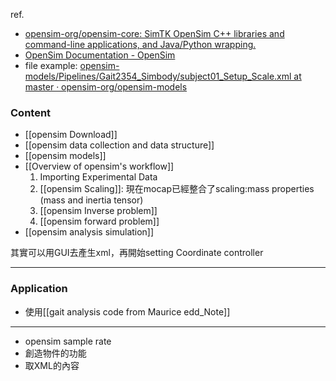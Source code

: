 ref.
- [opensim-org/opensim-core: SimTK OpenSim C++ libraries and command-line applications, and Java/Python wrapping.](https://github.com/opensim-org/opensim-core?tab=readme-ov-file)
- [OpenSim Documentation - OpenSim](https://opensimconfluence.atlassian.net/wiki/spaces/OpenSim/overview)
- file example: [opensim-models/Pipelines/Gait2354_Simbody/subject01_Setup_Scale.xml at master · opensim-org/opensim-models](https://github.com/opensim-org/opensim-models/blob/master/Pipelines/Gait2354_Simbody/subject01_Setup_Scale.xml)

### Content
- [[opensim Download]]
- [[opensim data collection and data structure]]
- [[opensim models]]
- [[Overview of opensim's workflow]]
	1. Importing Experimental Data
	2. [[opensim Scaling]]: 現在mocap已經整合了scaling:mass properties (mass and inertia tensor)
	3. [[opensim Inverse problem]]
	4. [[opensim forward problem]]
- [[opensim analysis simulation]]

其實可以用GUI去產生xml，再開始setting
Coordinate controller

---
### Application
- 使用[[gait analysis code from Maurice edd_Note]]

---
- opensim sample rate
- 創造物件的功能
- 取XML的內容

